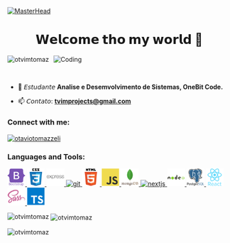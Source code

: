 [![MasterHead](https://i.pinimg.com/originals/17/1b/f2/171bf2bfcc83433f1f8d4098bd06f9e9.png)](https://otvimtomaz.io)
<h1 align="center">𝗪𝗲𝗹𝗰𝗼𝗺𝗲 𝘁𝗵𝗼 𝗺𝘆 𝘄𝗼𝗿𝗹𝗱 🐍</h1>
 <img
      align="right"
      alt="Coding"
      width="400"
      src="https://media.tenor.com/gQV5VzHLWQIAAAAM/among-us-sus.gif"
    />
<p align="left"> <img src="https://komarev.com/ghpvc/?username=otvimtomaz&label=Profile%20views&color=0e75b6&style=flat" alt="otvimtomaz" /> </p>

<p align="left"> <a href="https://twitter.com/" target="blank"><img src="https://img.shields.io/twitter/follow/?logo=twitter&style=for-the-badge" alt="" /></a> </p>

- 🦔 𝘌𝘴𝘵𝘶𝘥𝘢𝘯𝘵𝘦 **Analise e Desemvolvimento de Sistemas, OneBit Code.**

- 📫 𝘊𝘰𝘯𝘵𝘢𝘵𝘰: **tvimprojects@gmail.com**

<h3 align="left">Connect with me:</h3>
<p align="left">
<a href="https://instagram.com/otaviotomazzeli" target="blank"><img align="center" src="https://raw.githubusercontent.com/rahuldkjain/github-profile-readme-generator/master/src/images/icons/Social/instagram.svg" alt="otaviotomazzeli" height="30" width="40" /></a>
</p>

<h3 align="left">Languages and Tools:</h3>
<p align="left"> <a href="https://getbootstrap.com" target="_blank" rel="noreferrer"> <img src="https://raw.githubusercontent.com/devicons/devicon/master/icons/bootstrap/bootstrap-plain-wordmark.svg" alt="bootstrap" width="40" height="40"/> </a> <a href="https://www.w3schools.com/css/" target="_blank" rel="noreferrer"> <img src="https://raw.githubusercontent.com/devicons/devicon/master/icons/css3/css3-original-wordmark.svg" alt="css3" width="40" height="40"/> </a> <a href="https://expressjs.com" target="_blank" rel="noreferrer"> <img src="https://raw.githubusercontent.com/devicons/devicon/master/icons/express/express-original-wordmark.svg" alt="express" width="40" height="40"/> </a> <a href="https://git-scm.com/" target="_blank" rel="noreferrer"> <img src="https://www.vectorlogo.zone/logos/git-scm/git-scm-icon.svg" alt="git" width="40" height="40"/> </a> <a href="https://www.w3.org/html/" target="_blank" rel="noreferrer"> <img src="https://raw.githubusercontent.com/devicons/devicon/master/icons/html5/html5-original-wordmark.svg" alt="html5" width="40" height="40"/> </a> <a href="https://developer.mozilla.org/en-US/docs/Web/JavaScript" target="_blank" rel="noreferrer"> <img src="https://raw.githubusercontent.com/devicons/devicon/master/icons/javascript/javascript-original.svg" alt="javascript" width="40" height="40"/> </a> <a href="https://www.mongodb.com/" target="_blank" rel="noreferrer"> <img src="https://raw.githubusercontent.com/devicons/devicon/master/icons/mongodb/mongodb-original-wordmark.svg" alt="mongodb" width="40" height="40"/> </a> <a href="https://nextjs.org/" target="_blank" rel="noreferrer"> <img src="https://cdn.worldvectorlogo.com/logos/nextjs-2.svg" alt="nextjs" width="40" height="40"/> </a> <a href="https://nodejs.org" target="_blank" rel="noreferrer"> <img src="https://raw.githubusercontent.com/devicons/devicon/master/icons/nodejs/nodejs-original-wordmark.svg" alt="nodejs" width="40" height="40"/> </a> <a href="https://www.postgresql.org" target="_blank" rel="noreferrer"> <img src="https://raw.githubusercontent.com/devicons/devicon/master/icons/postgresql/postgresql-original-wordmark.svg" alt="postgresql" width="40" height="40"/> </a> <a href="https://reactjs.org/" target="_blank" rel="noreferrer"> <img src="https://raw.githubusercontent.com/devicons/devicon/master/icons/react/react-original-wordmark.svg" alt="react" width="40" height="40"/> </a> <a href="https://sass-lang.com" target="_blank" rel="noreferrer"> <img src="https://raw.githubusercontent.com/devicons/devicon/master/icons/sass/sass-original.svg" alt="sass" width="40" height="40"/> </a> <a href="https://www.typescriptlang.org/" target="_blank" rel="noreferrer"> <img src="https://raw.githubusercontent.com/devicons/devicon/master/icons/typescript/typescript-original.svg" alt="typescript" width="40" height="40"/> </a> </p>

<p><img align="left" src="https://github-readme-stats.vercel.app/api/top-langs?username=otvimtomaz&show_icons=true&locale=en&layout=compact" alt="otvimtomaz" /></p>

<p>&nbsp;<img align="center" src="https://github-readme-stats.vercel.app/api?username=otvimtomaz&show_icons=true&locale=en" alt="otvimtomaz" /></p>

<p><img align="center" src="https://github-readme-streak-stats.herokuapp.com/?user=otvimtomaz&" alt="otvimtomaz" /></p>
